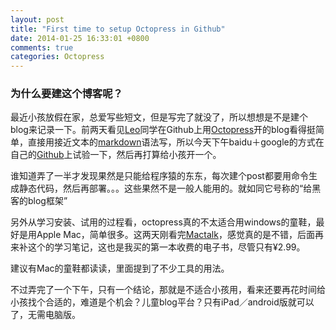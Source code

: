 ```yaml
---
layout: post
title: "First time to setup Octopress in Github"
date: 2014-01-25 16:33:01 +0800
comments: true
categories: Octopress
---
```



### 为什么要建这个博客呢？
最近小孩放假在家，总爱写些短文，但是写完了就没了，所以想想是不是建个blog来记录一下。前两天看见[Leo][]同学在Github上用[Octopress][1]开的blog看得挺简单，直接用接近文本的[markdown][]语法写，所以今天下午baidu＋google的方式在自己的[Github][]上试验一下，然后再打算给小孩开一个。

[1]: http://www.octopress.org "Octopress"
[markdown]: http://wowubuntu.com/markdown/ "markdown中文"
[Leo]: http://weibo.com/acette "Leo's Weibo"
[Github]: http://github.com/duffqiu "Duff's Github"
	
谁知道弄了一半才发现果然是只能给程序猿的东东，每次建个post都要用命令生成静态代码，然后再部署。。。这些果然不是一般人能用的。就如同它号称的“给黑客的blog框架”

另外从学习安装、试用的过程看，octopress真的不太适合用windows的童鞋，最好是用Apple Mac，简单很多。这两天刚看完[Mactalk][2]，感觉真的是不错，后面再来补这个的学习笔记，这也是我买的第一本收费的电子书，尽管只有¥2.99。

[2]: "http://www.amazon.cn/MacTalk·人生元编程-池建强-著/dp/B00FF5G3GK/ref=sr_1_1?ie=UTF8&qid=1390661141&sr=8-1&keywords=mactalk"

建议有Mac的童鞋都读读，里面提到了不少工具的用法。

不过弄完了一个下午，只有一个结论，那就是不适合小孩用，看来还要再花时间给小孩找个合适的，难道是个机会？儿童blog平台？只有iPad／android版就可以了，无需电脑版。